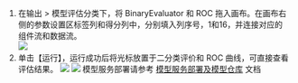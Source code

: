 
1. 在输出 > 模型评估分类下，将 BinaryEvaluator 和 ROC 拖入画布。在画布右侧的参数设置区标签列和得分列中，分别填入列序号，1和16，并连接对应的组件流和数据流。  
![](https://main.qcloudimg.com/raw/8645db68aa447ebc6f8a5a36ab003567.png)
2. 单击【运行】，运行成功后将光标放置于二分类评价和 ROC 曲线，可直接查看评估结果。
![](https://main.qcloudimg.com/raw/60a5990e53ddce324d43459ced47137d.png)
![](https://main.qcloudimg.com/raw/dc2fe84df0eafc45322c078fb9702fef.png)
模型服务部署请参考 [模型服务部署及模型仓库](https://cloud.tencent.com/document/product/851/35158) 文档


